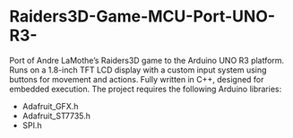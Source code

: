 # Raiders3D-Game-MCU-Port-UNO-R3-
Port of Andre LaMothe’s Raiders3D game to the Arduino UNO R3 platform. Runs on a 1.8-inch TFT LCD display with a custom input system using buttons for movement and actions. Fully written in C++, designed for embedded execution.
The project requires the following Arduino libraries:
- Adafruit_GFX.h
- Adafruit_ST7735.h
- SPI.h
